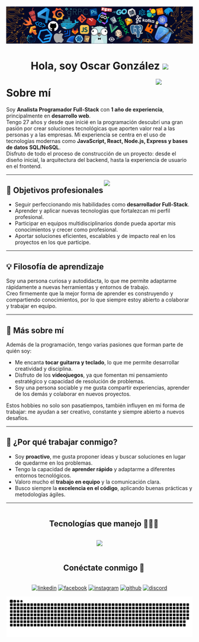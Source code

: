 ![Github Banner](https://github.com/Jaydeep-Yadav/Jaydeep-Yadav/blob/main/banner.png)


<h1 align="center"><b>Hola, soy Oscar González </b><img src="https://media.giphy.com/media/hvRJCLFzcasrR4ia7z/giphy.gif" width="35"></h1>


<img align='right' src='https://github.com/Rishit-dagli/Rishit-dagli/blob/master/images/octocat-anime.gif' width='100"'>


# Sobre mí  
Soy **Analista Programador Full-Stack** con **1 año de experiencia**, principalmente en **desarrollo web**.  
Tengo 27 años y desde que inicié en la programación descubrí una gran pasión por crear soluciones tecnológicas que aporten valor real a las personas y a las empresas. 
Mi experiencia se centra en el uso de tecnologías modernas como **JavaScript, React, Node.js, Express y bases de datos SQL/NoSQL**.  
Disfruto de todo el proceso de construcción de un proyecto: desde el diseño inicial, la arquitectura del backend, hasta la experiencia de usuario en el frontend.  

---


<img align= "right" width= "240" src= "https://pa1.narvii.com/6580/8098c6e9207376889eeb0532d9f5a0723c4d73f5_hq.gif"/>

## 🚀 Objetivos profesionales  
- Seguir perfeccionando mis habilidades como **desarrollador Full-Stack**.  
- Aprender y aplicar nuevas tecnologías que fortalezcan mi perfil profesional.  
- Participar en equipos multidisciplinarios donde pueda aportar mis conocimientos y crecer como profesional.  
- Aportar soluciones eficientes, escalables y de impacto real en los proyectos en los que participe.  

---

## 💡 Filosofía de aprendizaje  
Soy una persona curiosa y autodidacta, lo que me permite adaptarme rápidamente a nuevas herramientas y entornos de trabajo.  
Creo firmemente que la mejor forma de aprender es construyendo y compartiendo conocimientos, por lo que siempre estoy abierto a colaborar y trabajar en equipo.  

---

## 🎸 Más sobre mí  
Además de la programación, tengo varias pasiones que forman parte de quién soy:  
- Me encanta **tocar guitarra y teclado**, lo que me permite desarrollar creatividad y disciplina.  
- Disfruto de los **videojuegos**, ya que fomentan mi pensamiento estratégico y capacidad de resolución de problemas.  
- Soy una persona sociable y me gusta compartir experiencias, aprender de los demás y colaborar en nuevos proyectos.  

Estos hobbies no solo son pasatiempos, también influyen en mi forma de trabajar: me ayudan a ser creativo, constante y siempre abierto a nuevos desafíos.  

---

## 💬 ¿Por qué trabajar conmigo?  
- Soy **proactivo**, me gusta proponer ideas y buscar soluciones en lugar de quedarme en los problemas.  
- Tengo la capacidad de **aprender rápido** y adaptarme a diferentes entornos tecnológicos.  
- Valoro mucho el **trabajo en equipo** y la comunicación clara.  
- Busco siempre la **excelencia en el código**, aplicando buenas prácticas y metodologías ágiles.  

---

<div id="user-content-toc">
  <ul align="center">
    <summary><h2 style="display: inline-block">Tecnologías que manejo 👨🏻‍💻</h2></summary>
  </ul>
</div>



<p align="center">
  <a href="https://skillicons.dev">
    <img src="https://skillicons.dev/icons?i=git,aws,cpp,css,discord,docker,postgres,prisma,pug,dynamodb,express,figma,firebase,redis,github,html,java,js,linux,md,materialui,nginx,mongodb,mysql,nextjs,nodejs,postman,py,react,redux,tailwind,ts,vscode,kubernetes&perline=14" />
  </a>
</p>



<div id="user-content-toc">
  <ul align="center">
    <summary><h2 style="display: inline-block">Conéctate conmigo 🤝</h2></summary>
  </ul>
</div>



<!--icons and links-->
<p align="center">
<a href="https://www.linkedin.com/in/moscardev/" target="blank"><img align="center" src="https://user-images.githubusercontent.com/88904952/234979284-68c11d7f-1acc-4f0c-ac78-044e1037d7b0.png" alt="linkedin" height="50" width="50" /></a>
<a href="https://www.facebook.com/ShadowMaster29x?locale=es_LA" target="blank"><img align="center" src="https://user-images.githubusercontent.com/88904952/234980676-61bfb021-ecc8-48f7-88e6-34c1b06c4a58.png" alt="facebook" height="50" width="50" /></a> 
<a href="https://www.instagram.com/mo0sc4r/" target="blank"><img align="center" src="https://user-images.githubusercontent.com/88904952/234981169-2dd1e58f-4b7e-468c-8213-034ba62156c3.png" alt="instagram" height="50" width="50" /></a>
<a href="https://github.com/Pinoberry" target="blank"><img align="center" src="https://user-images.githubusercontent.com/88904952/234982196-562aea17-5532-4550-8c08-1c7cb994a541.png" alt="github" height="50" width="50" /></a>
<a href="https://discordapp.com/users/957722095381540874" target="blank"><img align="center" src="https://user-images.githubusercontent.com/88904952/234982627-019fd336-6248-453c-9b05-97c13fd1d207.png" alt="discord" height="50" width="50" /></a>
  
</p>

<div align="center">
    <picture align="center">
      <source media="(prefers-color-scheme: dark)" srcset="https://raw.githubusercontent.com/Niefee/niefee/master/assets/github-contribution-grid-snake.svg">
      <source media="(prefers-color-scheme: light)" srcset="https://raw.githubusercontent.com/Niefee/niefee/master/assets/github-contribution-grid-snake.svg">
      <img alt="github contribution grid snake animation" src="https://raw.githubusercontent.com/Niefee/niefee/master/assets/github-contribution-grid-snake.svg">
    </picture>
</div>
